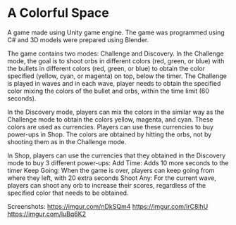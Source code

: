 # A Colorful Space
 A game made using Unity game engine. The game was programmed using C# and 3D models were prepared using Blender.
 
 The game contains two modes: Challenge and Discovery. In the Challenge mode, the goal is to shoot orbs in different colors (red, green, or blue) with the bullets in different colors (red, green, or blue) to obtain the color specified (yellow, cyan, or magenta) on top, below the timer. The Challenge is played in waves and in each wave, player needs to obtain the specified color mixing the colors of the bullet and orbs, within the time limit (60 seconds).
 
 In the Discovery mode, players can mix the colors in the similar way as the Challenge mode to obtain the colors yellow, magenta, and cyan. These colors are used as currencies. Players can use these currencies to buy power-ups in Shop. The colors are obtained by hitting the orbs, not by shooting them as in the Challenge mode.
 
 In Shop, players can use the currencies that they obtained in the Discovery mode to buy 3 different power-ups:
Add Time:     Adds 10 more seconds to the timer
Keep Going:  When the game is over, players can keep going from where they left, with 20 extra seconds
Shoot Any:    For the current wave, players can shoot any orb to increase their scores, regardless of the specified color that needs to be obtained.

Screenshots:
https://imgur.com/nDkSQm4
https://imgur.com/lrC8lhU
https://imgur.com/luBq6K2
